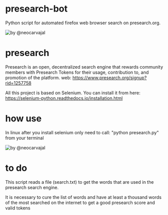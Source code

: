 # presearch-bot
Python script for automated firefox web browser search on presearch.org.

![by @neocarvajal](https://raw.githubusercontent.com/neocarvajal/presearch-bot/master/presearch.png "presearch web")

# presearch
Presearch is an open, decentralized search engine that rewards community members 
with Presearch Tokens for their usage, contribution to, and promotion of the platform.
web: https://www.presearch.org/signup?rid=1257758

All this project is based on Selenium. You can install it from here:
https://selenium-python.readthedocs.io/installation.html

# how use
In linux after you install selenium only need to call: "python presearch.py" from your terminal

![by @neocarvajal](https://raw.githubusercontent.com/neocarvajal/presearch-bot/master/how_use.png "presearch script")

# to do
This script reads a file (search.txt) to get the words that are used in the presearch search engine.

It is necessary to cure the list of words and have at least a thousand words of the most searched on the internet to get a good presearch score and valid tokens
